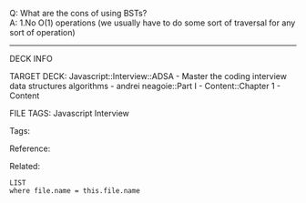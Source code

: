 Q: What are the cons of using BSTs?  
A: 1.No O(1) operations (we usually have to do some sort of traversal for any sort of operation)
<!--ID: 1690027054600-->

---

DECK INFO

TARGET DECK: Javascript::Interview::ADSA - Master the coding interview data structures algorithms - andrei neagoie::Part I - Content::Chapter 1 - Content

FILE TAGS: Javascript Interview

Tags:

Reference:

Related:

```dataview
LIST
where file.name = this.file.name
```
